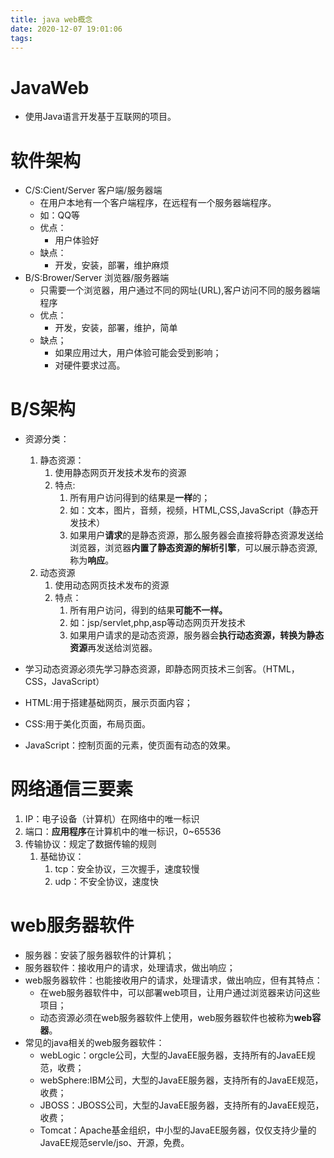 ```yaml
---
title: java web概念
date: 2020-12-07 19:01:06
tags:
---
```


# JavaWeb

* 使用Java语言开发基于互联网的项目。

# 软件架构

* C/S:Cient/Server 客户端/服务器端
  * 在用户本地有一个客户端程序，在远程有一个服务器端程序。
  * 如：QQ等
  * 优点：
    * 用户体验好
  * 缺点：
    * 开发，安装，部署，维护麻烦
* B/S:Brower/Server 浏览器/服务器端
  * 只需要一个浏览器，用户通过不同的网址(URL),客户访问不同的服务器端程序
  * 优点：
    * 开发，安装，部署，维护，简单
  * 缺点；
    * 如果应用过大，用户体验可能会受到影响；
    * 对硬件要求过高。

# B/S架构

* 资源分类：
  1. 静态资源：
     1. 使用静态网页开发技术发布的资源
     2. 特点:
        1. 所有用户访问得到的结果是**一样**的；
        2. 如：文本，图片，音频，视频，HTML,CSS,JavaScript（静态开发技术）
        3. 如果用户**请求**的是静态资源，那么服务器会直接将静态资源发送给浏览器，浏览器**内置了静态资源的解析引擎**，可以展示静态资源,称为**响应**。
  2. 动态资源
     1. 使用动态网页技术发布的资源
     2. 特点：
        1. 所有用户访问，得到的结果**可能不一样。**
        2. 如：jsp/servlet,php,asp等动态网页开发技术
        3. 如果用户请求的是动态资源，服务器会**执行动态资源，转换为静态资源**再发送给浏览器。

* 学习动态资源必须先学习静态资源，即静态网页技术三剑客。（HTML，CSS，JavaScript）
* HTML:用于搭建基础网页，展示页面内容；
* CSS:用于美化页面，布局页面。
* JavaScript：控制页面的元素，使页面有动态的效果。

# 网络通信三要素

1. IP：电子设备（计算机）在网络中的唯一标识
2. 端口：**应用程序**在计算机中的唯一标识，0~65536
3. 传输协议：规定了数据传输的规则
   1. 基础协议：
      1. tcp：安全协议，三次握手，速度较慢
      2. udp：不安全协议，速度快


# web服务器软件

* 服务器：安装了服务器软件的计算机；
* 服务器软件：接收用户的请求，处理请求，做出响应；
* web服务器软件：也能接收用户的请求，处理请求，做出响应，但有其特点：
  * 在web服务器软件中，可以部署web项目，让用户通过浏览器来访问这些项目；
  * 动态资源必须在web服务器软件上使用，web服务器软件也被称为**web容器**。
* 常见的java相关的web服务器软件：
  * webLogic：orgcle公司，大型的JavaEE服务器，支持所有的JavaEE规范，收费；
  * webSphere:IBM公司，大型的JavaEE服务器，支持所有的JavaEE规范，收费；
  * JBOSS：JBOSS公司，大型的JavaEE服务器，支持所有的JavaEE规范，收费；
  * Tomcat：Apache基金组织，中小型的JavaEE服务器，仅仅支持少量的JavaEE规范servle/jso、开源，免费。